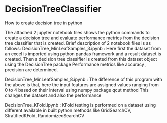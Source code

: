 # DecisionTreeClassifier
How to create decision tree in python

The attached 2 jupyter notebook files shows the python commands to create a decision tree and evaluate performance metrics from the decision tree classifier that is created.
Brief description of 2 notebook files is as follows:
DecisionTree_MinLeafSamples_3.ipynb :
  Here first the dataset from an excel is imported using python pandas framework and a result dataset is created.
  Then a decision tree classifier is created from this dataset object using the DecisionTree package
  Performance metrics like accuracy , precision are determined.
  
DecisionTree_MinLeafSamples_8.ipynb :
  The difference of this program with the above is that, here the input features are assigned values ranging from 0 to 4 based on their interval using numpy package qcut method
  This changes the dataset and also the performance
  
 DecisionTree_KFold.ipynb :
  KFold testing is performed on a dataset using different available in built python methods like GridSearchCV, StratifiedKFold,           RandomizedSearchCV
